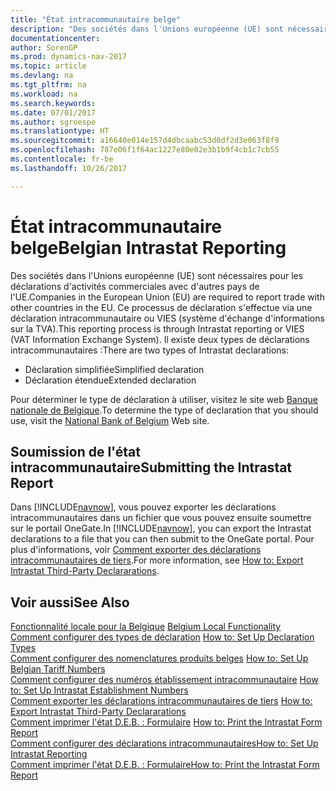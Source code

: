 ```yaml
---
title: "État intracommunautaire belge"
description: "Des sociétés dans l'Unions européenne (UE) sont nécessaires pour les déclarations d'activités commerciales avec d'autres pays de l'UE. Ce processus de déclaration s'effectue via une déclaration intracommunautaire ou VIES (système d'échange d'informations sur la TVA)."
documentationcenter: 
author: SorenGP
ms.prod: dynamics-nav-2017
ms.topic: article
ms.devlang: na
ms.tgt_pltfrm: na
ms.workload: na
ms.search.keywords: 
ms.date: 07/01/2017
ms.author: sgroespe
ms.translationtype: HT
ms.sourcegitcommit: a16640e014e157d4dbcaabc53d0df2d3e063f8f9
ms.openlocfilehash: 787e06f1f64ac1227e80e02e3b1b9f4cb1c7cb55
ms.contentlocale: fr-be
ms.lasthandoff: 10/26/2017

---
```

# <a name="belgian-intrastat-reporting"></a><span data-ttu-id="bcaf2-104">État intracommunautaire belge</span><span class="sxs-lookup"><span data-stu-id="bcaf2-104">Belgian Intrastat Reporting</span></span>
<span data-ttu-id="bcaf2-105">Des sociétés dans l'Unions européenne (UE) sont nécessaires pour les déclarations d'activités commerciales avec d'autres pays de l'UE.</span><span class="sxs-lookup"><span data-stu-id="bcaf2-105">Companies in the European Union (EU) are required to report trade with other countries in the EU.</span></span> <span data-ttu-id="bcaf2-106">Ce processus de déclaration s'effectue via une déclaration intracommunautaire ou VIES (système d'échange d'informations sur la TVA).</span><span class="sxs-lookup"><span data-stu-id="bcaf2-106">This reporting process is through Intrastat reporting or VIES (VAT Information Exchange System).</span></span> <span data-ttu-id="bcaf2-107">Il existe deux types de déclarations intracommunautaires :</span><span class="sxs-lookup"><span data-stu-id="bcaf2-107">There are two types of Intrastat declarations:</span></span>  

- <span data-ttu-id="bcaf2-108">Déclaration simplifiée</span><span class="sxs-lookup"><span data-stu-id="bcaf2-108">Simplified declaration</span></span>  
- <span data-ttu-id="bcaf2-109">Déclaration étendue</span><span class="sxs-lookup"><span data-stu-id="bcaf2-109">Extended declaration</span></span>  

<span data-ttu-id="bcaf2-110">Pour déterminer le type de déclaration à utiliser, visitez le site web [Banque nationale de Belgique](http://go.microsoft.com/fwlink/?LinkId=163064).</span><span class="sxs-lookup"><span data-stu-id="bcaf2-110">To determine the type of declaration that you should use, visit the [National Bank of Belgium](http://go.microsoft.com/fwlink/?LinkId=163064) Web site.</span></span>  

## <a name="submitting-the-intrastat-report"></a><span data-ttu-id="bcaf2-111">Soumission de l'état intracommunautaire</span><span class="sxs-lookup"><span data-stu-id="bcaf2-111">Submitting the Intrastat Report</span></span>  
<span data-ttu-id="bcaf2-112">Dans [!INCLUDE[navnow](../../includes/navnow_md.md)], vous pouvez exporter les déclarations intracommunautaires dans un fichier que vous pouvez ensuite soumettre sur le portail OneGate.</span><span class="sxs-lookup"><span data-stu-id="bcaf2-112">In [!INCLUDE[navnow](../../includes/navnow_md.md)], you can export the Intrastat declarations to a file that you can then submit to the OneGate portal.</span></span> <span data-ttu-id="bcaf2-113">Pour plus d'informations, voir [Comment exporter des déclarations intracommunautaires de tiers](how-to-export-intrastat-third-party-declararations.md).</span><span class="sxs-lookup"><span data-stu-id="bcaf2-113">For more information, see [How to: Export Intrastat Third-Party Declararations](how-to-export-intrastat-third-party-declararations.md).</span></span>  

## <a name="see-also"></a><span data-ttu-id="bcaf2-114">Voir aussi</span><span class="sxs-lookup"><span data-stu-id="bcaf2-114">See Also</span></span>  
 <span data-ttu-id="bcaf2-115">[Fonctionnalité locale pour la Belgique](belgium-local-functionality.md) </span><span class="sxs-lookup"><span data-stu-id="bcaf2-115">[Belgium Local Functionality](belgium-local-functionality.md) </span></span>  
 <span data-ttu-id="bcaf2-116">[Comment configurer des types de déclaration](how-to-set-up-declaration-types.md) </span><span class="sxs-lookup"><span data-stu-id="bcaf2-116">[How to: Set Up Declaration Types](how-to-set-up-declaration-types.md) </span></span>  
 <span data-ttu-id="bcaf2-117">[Comment configurer des nomenclatures produits belges](how-to-set-up-belgian-tariff-numbers.md) </span><span class="sxs-lookup"><span data-stu-id="bcaf2-117">[How to: Set Up Belgian Tariff Numbers](how-to-set-up-belgian-tariff-numbers.md) </span></span>  
 <span data-ttu-id="bcaf2-118">[Comment configurer des numéros établissement intracommunautaire](how-to-set-up-intrastat-establishment-numbers.md) </span><span class="sxs-lookup"><span data-stu-id="bcaf2-118">[How to: Set Up Intrastat Establishment Numbers](how-to-set-up-intrastat-establishment-numbers.md) </span></span>  
 <span data-ttu-id="bcaf2-119">[Comment exporter les déclarations intracommunautaires de tiers](how-to-export-intrastat-third-party-declararations.md) </span><span class="sxs-lookup"><span data-stu-id="bcaf2-119">[How to: Export Intrastat Third-Party Declararations](how-to-export-intrastat-third-party-declararations.md) </span></span>  
 <span data-ttu-id="bcaf2-120">[Comment imprimer l'état D.E.B. : Formulaire](how-to-print-the-intrastat-form-report.md) </span><span class="sxs-lookup"><span data-stu-id="bcaf2-120">[How to: Print the Intrastat Form Report](how-to-print-the-intrastat-form-report.md) </span></span>  
[<span data-ttu-id="bcaf2-121">Comment configurer des déclarations intracommunautaires</span><span class="sxs-lookup"><span data-stu-id="bcaf2-121">How to: Set Up Intrastat Reporting</span></span>](../../finance-how-setup-report-intrastat.md)  
 [<span data-ttu-id="bcaf2-122">Comment imprimer l'état D.E.B. : Formulaire</span><span class="sxs-lookup"><span data-stu-id="bcaf2-122">How to: Print the Intrastat Form Report</span></span>](how-to-print-the-intrastat-form-report.md)

